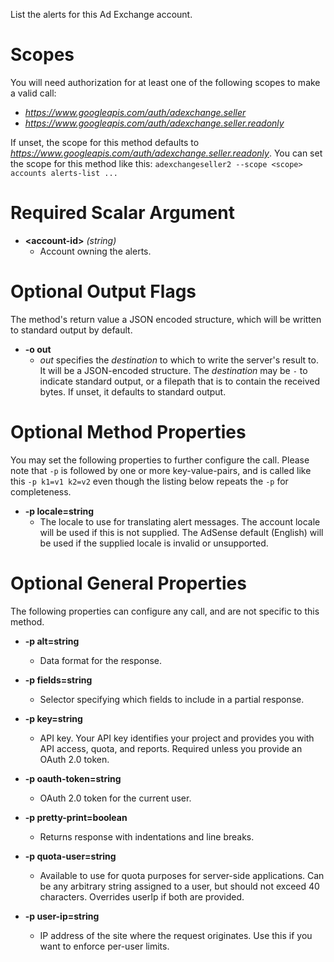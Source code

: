 List the alerts for this Ad Exchange account.
# Scopes

You will need authorization for at least one of the following scopes to make a valid call:

* *https://www.googleapis.com/auth/adexchange.seller*
* *https://www.googleapis.com/auth/adexchange.seller.readonly*

If unset, the scope for this method defaults to *https://www.googleapis.com/auth/adexchange.seller.readonly*.
You can set the scope for this method like this: `adexchangeseller2 --scope <scope> accounts alerts-list ...`
# Required Scalar Argument
* **&lt;account-id&gt;** *(string)*
    - Account owning the alerts.

# Optional Output Flags

The method's return value a JSON encoded structure, which will be written to standard output by default.

* **-o out**
    - *out* specifies the *destination* to which to write the server's result to.
      It will be a JSON-encoded structure.
      The *destination* may be `-` to indicate standard output, or a filepath that is to contain the received bytes.
      If unset, it defaults to standard output.
# Optional Method Properties

You may set the following properties to further configure the call. Please note that `-p` is followed by one 
or more key-value-pairs, and is called like this `-p k1=v1 k2=v2` even though the listing below repeats the
`-p` for completeness.

* **-p locale=string**
    - The locale to use for translating alert messages. The account locale will be used if this is not supplied. The AdSense default (English) will be used if the supplied locale is invalid or unsupported.

# Optional General Properties

The following properties can configure any call, and are not specific to this method.

* **-p alt=string**
    - Data format for the response.

* **-p fields=string**
    - Selector specifying which fields to include in a partial response.

* **-p key=string**
    - API key. Your API key identifies your project and provides you with API access, quota, and reports. Required unless you provide an OAuth 2.0 token.

* **-p oauth-token=string**
    - OAuth 2.0 token for the current user.

* **-p pretty-print=boolean**
    - Returns response with indentations and line breaks.

* **-p quota-user=string**
    - Available to use for quota purposes for server-side applications. Can be any arbitrary string assigned to a user, but should not exceed 40 characters. Overrides userIp if both are provided.

* **-p user-ip=string**
    - IP address of the site where the request originates. Use this if you want to enforce per-user limits.
